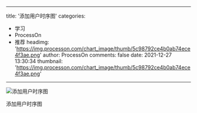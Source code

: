 
---
title: '添加用户时序图'
categories: 
 - 学习
 - ProcessOn
 - 推荐
headimg: 'https://img.processon.com/chart_image/thumb/5c98792ce4b0ab74ece4f3ae.png'
author: ProcessOn
comments: false
date: 2021-12-27 13:30:34
thumbnail: 'https://img.processon.com/chart_image/thumb/5c98792ce4b0ab74ece4f3ae.png'
---

<div>   
<img class="thumb" alt="添加用户时序图" src="https://img.processon.com/chart_image/thumb/5c98792ce4b0ab74ece4f3ae.png" referrerpolicy="no-referrer">
<p>添加用户时序图</p>  
</div>
            
